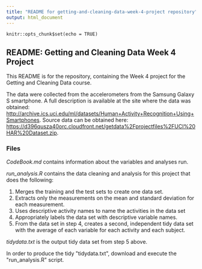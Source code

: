 ```yaml
---
title: "README for getting-and-cleaning-data-week-4-project repository"
output: html_document
---
```


```{r setup, include=FALSE}
knitr::opts_chunk$set(echo = TRUE)
```

## README: Getting and Cleaning Data Week 4 Project
This README is for the repository, containing the Week 4 project for the Getting and Cleaning Data course.

The data were collected from the accelerometers from the Samsung Galaxy S smartphone. A full description is available at the site where the data was obtained: http://archive.ics.uci.edu/ml/datasets/Human+Activity+Recognition+Using+Smartphones. Source data can be obtained here: https://d396qusza40orc.cloudfront.net/getdata%2Fprojectfiles%2FUCI%20HAR%20Dataset.zip.

### Files
*CodeBook.md* contains information about the variables and analyses run.

*run_analysis.R* contains the data cleaning and analysis for this project that does the following:

1. Merges the training and the test sets to create one data set.
2. Extracts only the measurements on the mean and standard deviation for each measurement. 
3. Uses descriptive activity names to name the activities in the data set
4. Appropriately labels the data set with descriptive variable names. 
5. From the data set in step 4, creates a second, independent tidy data set with the average of each variable for each activity and each subject.

*tidydata.txt* is the output tidy data set from step 5 above.

In order to produce the tidy "tidydata.txt", download and execute the "run_analysis.R" script.